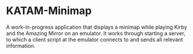 # KATAM-Minimap

A work-in-progress application that displays a minimap while playing Kirby and the Amazing Mirror on an emulator. It works through starting a server, to which a client script at the emulator connects to and sends all relevant information.